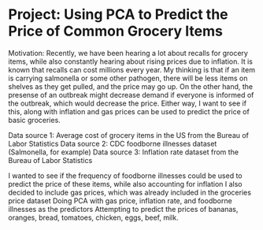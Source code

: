 # Project: Using PCA to Predict the Price of Common Grocery Items
Motivation: Recently, we have been hearing a lot about recalls for grocery items, while also constantly hearing about rising prices due to inflation. It is known that recalls can cost millions every year. My thinking is that if an item is carrying salmonella or some other pathogen, there will be less items on shelves as they get pulled, and the price may go up. On the other hand, the presense of an outbreak might decrease demand if everyone is informed of the outbreak, which would decrease the price. Either way, I want to see if this, along with inflation and gas prices can be used to predict the price of basic groceries.

Data source 1: Average cost of grocery items in the US from the Bureau of Labor Statistics
Data source 2: CDC foodborne illnesses dataset (Salmonella, for example)
Data source 3: Inflation rate dataset from the Bureau of Labor Statistics 

I wanted to see if the frequency of foodborne illnesses could be used to predict the price of these items, while also accounting for inflation
I also decided to include gas prices, which was already included in the groceries price dataset
Doing PCA with gas price, inflation rate, and foodborne illnesses as the predictors 
Attempting to predict the prices of bananas, oranges, bread, tomatoes, chicken, eggs, beef, milk.
